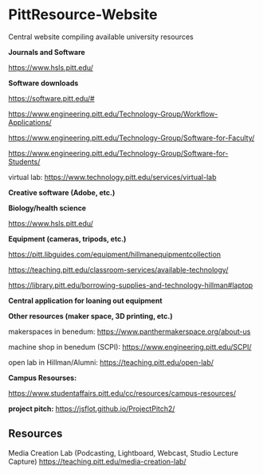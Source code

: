 # PittResource-Website
Central website compiling available university resources

**Journals and Software**

https://www.hsls.pitt.edu/

  **Software downloads**

https://software.pitt.edu/#

https://www.engineering.pitt.edu/Technology-Group/Workflow-Applications/

https://www.engineering.pitt.edu/Technology-Group/Software-for-Faculty/

https://www.engineering.pitt.edu/Technology-Group/Software-for-Students/

virtual lab: https://www.technology.pitt.edu/services/virtual-lab
 
 **Creative software (Adobe, etc.)**

  **Biology/health science**
 
 https://www.hsls.pitt.edu/

  **Equipment (cameras, tripods, etc.)**
  
  https://pitt.libguides.com/equipment/hillmanequipmentcollection
  
  https://teaching.pitt.edu/classroom-services/available-technology/
  
  https://library.pitt.edu/borrowing-supplies-and-technology-hillman#laptop

  **Central application for loaning out equipment**

  **Other resources (maker space, 3D printing, etc.)**
  
makerspaces in benedum: https://www.panthermakerspace.org/about-us

machine shop in benedum (SCPI): https://www.engineering.pitt.edu/SCPI/

open lab in Hillman/Alumni: https://teaching.pitt.edu/open-lab/

**Campus Resourses:** 

https://www.studentaffairs.pitt.edu/cc/resources/campus-resources/

**project pitch:**
https://jsflot.github.io/ProjectPitch2/

## Resources

Media Creation Lab (Podcasting, Lightboard, Webcast, Studio Lecture Capture)
https://teaching.pitt.edu/media-creation-lab/
